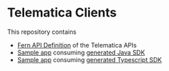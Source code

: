 # Telematica Clients

This repository contains

- [Fern API Definition](./api/src/vehicleData.yml) of the Telematica APIs
- [Sample app](./sample-java-app/src/main/java/com/sample/MyApp.java) consuming [generated Java SDK](./sample-java-app/build.gradle#L16)
- [Sample app](./sample-js-app/src/app.ts) consuming [generated Typescript SDK](./sample-js-app/package.json#L10)
